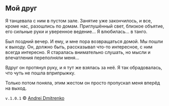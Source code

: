## Мой друг

Я танцевала с ним в пустом зале. Занятие уже закончилось, и все, кроме нас, разошлись по домам. Приглушённый свет, близкое объятие, его сильные руки и уверенное ведение... Я влюбилась... в танго.

Был поздний вечер. И ему, и мне пора возвращаться домой. Мы пошли к выходу. Он, должно быть, рассказывал что-то интересное, с ним всегда интересно. Я старалась внимательно слушать, но мысли и впечатления переполняли меня...

Вдруг он протянул руку, и я тут же взялась за неё. Я так обрадовалась, что чуть не пошла вприпрыжку.

Только потом поняла, этим жестом он просто пропускал меня вперёд на выход.

`v.1.0.1` &copy; [Andrei Dmitrenko](https://finelit.github.io/blog/)
